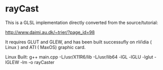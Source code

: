 rayCast
=======

This is a GLSL implementation directly converted from the source/tutorial: 

http://www.daimi.au.dk/~trier/?page_id=98

It requires GLUT and GLEW, and has been built successufly on nVidia ( Linux ) and ATI ( MaxOS) graphic card. 

Linux Built:
g++ main.cpp -L/usr/X11R6/lib -L/usr/lib64 -lGL -lGLU -lglut -lGLEW -lm -o rayCaster


